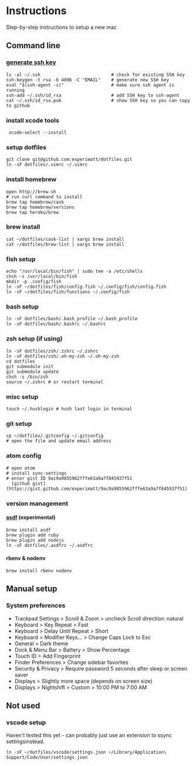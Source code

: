 # Instructions

   Step-by-step instructions to setup a new mac

## Command line

### [generate ssh key](https://help.github.com/articles/generating-a-new-ssh-key-and-adding-it-to-the-ssh-agent/)
  ```
ls -al ~/.ssh                           # check for existing SSH key
ssh-keygen -t rsa -b 4096 -C "EMAIL"    # generate new SSH key
eval "$(ssh-agent -s)"                  # make sure ssh agent is running
ssh-add ~/.ssh/id_rsa                   # add SSH key to ssh-agent
cat ~/.ssh/id_rsa.pub                   # show SSH key so you can copy to github
  ```

### install xcode tools
```
 xcode-select --install
```

### setup dotfiles
```
git clone git@github.com:experimatt/dotfiles.git
ln -sF dotfiles/.vimrc ~/.vimrc
```

### install homebrew
```
open http://brew.sh
# run curl command to install
brew tap homebrew/cask
brew tap homebrew/versions
brew tap heroku/brew
```

### brew install
```
cat ~/dotfiles/cask-list | xargs brew install
cat ~/dotfiles/brew-list | xargs brew install
```

### fish setup
```
echo "/usr/local/bin/fish" | sudo tee -a /etc/shells
chsh -s /usr/local/bin/fish
mkdir -p .config/fish
ln -sF ~/dotfiles/fish/config.fish ~/.config/fish/config.fish
ln -sF ~/dotfiles/fish/functions ~/.config/fish
```

### bash setup
```
ln -sF dotfiles/bash/.bash_profile ~/.bash_profile
ln -sF dotfiles/bash/.bashrc ~/.bashrc
```

### zsh setup (if using)
```
ln -sF dotfiles/zsh/.zshrc ~/.zshrc
ln -sF dotfiles/zsh/.oh-my-zsh ~/.oh-my-zsh
cd dotfiles
git submodule init
git submodule update
chsh -s /bin/zsh
source ~/.zshrc # or restart terminal
```

### misc setup
```
touch ~/.hushlogin # hush last login in terminal
```

### git setup
```
cp ~/dotfiles/.gitconfig ~/.gitconfig
# open the file and update email address
```

### atom config
```
# open atom
# install sync-settings
# enter gist ID 9ac9a9855962fffe63a9a7f845937f51
  [github gist](https://gist.github.com/experimatt/9ac9a9855962fffe63a9a7f845937f51)
```

### version management

#### [asdf](https://asdf-vm.com/#/core-manage-asdf) (experimental)
```
brew install asdf
brew plugin add ruby
brew plugin add nodejs
ln -sF dotfiles/.asdfrc ~/.asdfrc
```

#### rbenv & nodenv
```
brew install rbenv nodenv
```

## Manual setup

### System preferences

  * Trackpad Settings > Scroll & Zoom > uncheck Scroll direction: natural
  * Keyboard > Key Repeat > Fast
  * Keyboard > Delay Until Repeat > Short
  * Keyboard > Modifier Keys... > Change Caps Lock to Esc
  * General > Dark theme
  * Dock & Menu Bar > Battery > Show Percentage
  * Touch ID > Add Fingerprint
  * Finder Preferences > Change sidebar favorites
  * Security & Privacy > Require password 5 seconds after sleep or screen saver
  * Displays > Slightly more space (depends on screen size)
  * Displays > Nightshift > Custom > 10:00 PM to 7:00 AM


## Not used

### vscode setup
Haven't tested this yet - can probably just use an extension to ssync settingsinstead.

```
ln -sF ~/dotfiles/vscode/settings.json ~/Library/Application\ Support/Code/User/settings.json
```

